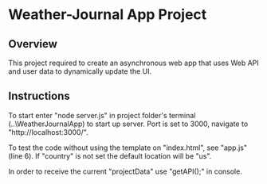 # Weather-Journal App Project

## Overview
This project required to create an asynchronous web app that uses Web API and user data to dynamically update the UI. 

## Instructions
To start enter "node server.js" in project folder's terminal (..\WeatherJournalApp) to start up server.
Port is set to 3000, navigate to "http://localhost:3000/".

To test the code without using the template on "index.html", see "app.js" (line 6).
If "country" is not set the default location will be "us".

In order to receive the current "projectData" use "getAPI();" in console.


